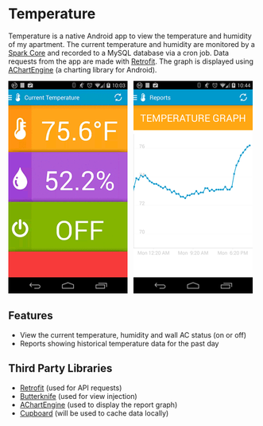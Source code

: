 Temperature
===========
Temperature is a native Android app to view the temperature and humidity of my apartment. The current temperature and humidity are monitored by a [Spark Core](https://www.spark.io/) and recorded to a MySQL database via a cron job. Data requests from the app are made with [Retrofit](http://square.github.io/retrofit/). The graph is displayed using [AChartEngine](https://code.google.com/p/achartengine/) (a charting library for Android).

![Animated Gif](demo.gif)&nbsp;&nbsp;&nbsp;![Graph](graph.png)

Features
---------------------------
+ View the current temperature, humidity and wall AC status (on or off)
+ Reports showing historical temperature data for the past day

Third Party Libraries
---------------------------
+ [Retrofit](http://square.github.io/retrofit/) (used for API requests)
+ [Butterknife](http://jakewharton.github.io/butterknife/) (used for view injection)
+ [AChartEngine](https://code.google.com/p/achartengine/) (used to display the report graph)
+ [Cupboard](https://bitbucket.org/qbusict/cupboard) (will be used to cache data locally)
